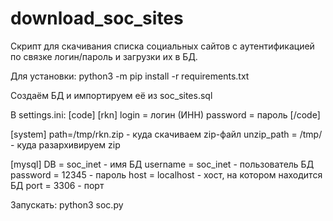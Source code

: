# download_soc_sites
Скрипт для скачивания списка социальных сайтов с аутентификацией по связке логин/пароль и загрузки их в БД.

Для установки:
python3 -m pip install -r requirements.txt

Создаём БД и импортируем её из soc_sites.sql

В settings.ini:
[code]
[rkn]
login = логин (ИНН)
password = пароль
[/code]

[system]
path=/tmp/rkn.zip - куда скачиваем zip-файл
unzip_path = /tmp/ - куда разархивируем zip

[mysql]
DB = soc_inet - имя БД
username = soc_inet - пользователь БД
password = 12345 - пароль
host = localhost - хост, на котором находится БД
port = 3306 - порт

Запускать:
python3 soc.py
